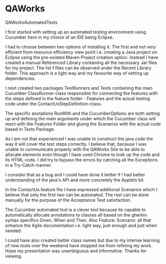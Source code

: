 # QAWorks
QAWorksAutomatedTests

I first started with setting up an automated testing environment using Cucumber here in my choice of an IDE being Eclipse. 

I had to choose between two options of installing it. The first and not very efficient from resource efficiency view point i.e. creating a Java project on Eclipse using the pre-existed Maven Project creation option. Instead I have created a manual Referenced Library containing all the necessary Jar files for my project. The list f files can be observed under the Recent Library folder. This approach is a light way and my favourite way of setting up dependencies.

I next created two packages TestRunners and Tests containing the main Cucumber ClassRunner-class responsible for connecting the features with the steps defined in the feature folder - Features and the actual testing code under the ContactUsStepDefinition-class.

The specific anotations RunWith and the CucumberOptions are both setting up and defining the main arguments under which the Cucumber class will react with the Features Folder and gluing the Scenarios with the actual code based in Tests Package.

As I am not that experienced I was unable to construct the java code the way it will cover the test steps correctly. I believe that, because I was unable to communicate properly with the QAWorks Site to be able to allocate elements even though I have used Chrome to look up the code and its HTML code. I did try to bypass the errors by catching all the Exceptions in a Try-Catch manner.

I consider that as a bug and I could have done it better if I had better understanding of the java's API and more concretely the Applets bit.

In the ContactUs.feature file I have expressed additional Scenarios which I believe that only the first two can be automated. The rest can be done manually for the purpose of the Acceptance Test satisfaction.

The Cucumber automated tool is a clever tool because its capable to automatically allocate annotations to classes all based on the gherkin syntax specifics Given, When and Then. Also Feature: Scenario: all that enhance the Agile documentation i.e. light way, just enough and just when needed.

I could have also created better class names but due to my intense learning of new tools over the weekend have stopped me from refining my work. Hope my presentation was unambiguous and informative. Thanks for viewing.
